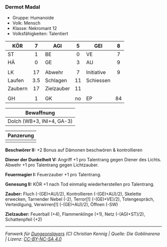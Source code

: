 ### Dermot Madal

- Gruppe: Humanoide
- Volk: Mensch
- Klasse: Nekromant 12
- Volksfähigkeiten: Talentiert

| KÖR     |  7  | AGI        |  5  | GEI        |  8  |
| ------- | :-: | ---------- | :-: | ---------- | :-: |
| ST      |  1  | BE         |  0  | VE         |  7  |
| HÄ      |  0  | GE         |  3  | AU         |  9  |
|         |     |            |     |            |     |
| LK      | 17  | Abwehr     |  7  | Initiative |  9  |
| Laufen  | 3.5 | Schlagen   | 11  | Schiessen  |     |
| Zaubern | 17  | Zielzauber | 11  |            |     |
|         |     |            |     |            |     |
| GH      |  1  | GK         | no  | EP         | 84  |

|        Bewaffnung         |
| :-----------------------: |
| Dolch (WB+3, INI+4, GA-3) |

| Panzerung |
| :-------: |
|           |

**Beschwörer II:** +2 Bonus auf Dämonen beschwören & kontrollieren

**Diener der Dunkelheit V:** Angriff +1 pro Talentrang gegen Diener des Lichts. Abwehr +1 pro Talentrang gegen Lichtzauber.

**Feuermagier I:** Feuerzauber +1 pro Talentrang.

**Genesung II:** KÖR +1 nach Tod einmalig wiederherstellen pro Talentrang.

**Zauber:** Fluch (-(GEI+AU)/2), Kontrollieren (-(GEI+AU)/2), Skelette erwecken, Tarnender Nebel (-2), Terror[!] (-(GEI+VE)/2), Totengespräch, Verteidigung, Verwirren[!] (-(GEI+AU)/2), Öffnen (-SW)

**Zielzauber:** Feuerball (+4), Flammenklinge (+1), Netz (-(AGI+ST)/2), Schattenpfeil (+2)

---

_Fanwerk für [Dungeonslayers](https://www.dungeonslayers.net/) (C) Christian Kennig | Quelle: Die Goblinarena | Lizenz: [CC-BY-NC-SA 4.0](https://creativecommons.org/licenses/by-nc-sa/4.0/deed.de)_
